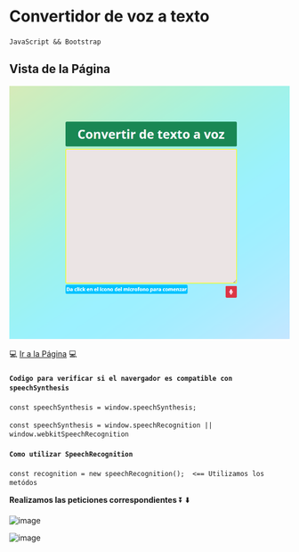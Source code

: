 # Convertidor de voz a texto
`JavaScript && Bootstrap`    
    
## Vista de la Página
![image](vista.png)

:computer: [Ir a la Página](https://jovial-nobel-86aba6.netlify.app/) :computer:

#### ``Codigo para verificar si el navergador es compatible con  speechSynthesis``

    const speechSynthesis = window.speechSynthesis;

    const speechSynthesis = window.speechRecognition || window.webkitSpeechRecognition

#### ``Como utilizar SpeechRecognition``

    const recognition = new speechRecognition();  <== Utilizamos los metódos

**Realizamos las peticiones correspondientes** ⏬ :arrow_down:

![image](nota1.jpg) 


![image](nota2.jpg) 